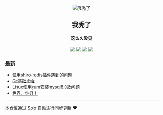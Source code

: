 <p align="center"><img alt="我秃了" src="https://static.b3log.org/images/brand/solo-32.png"></p><h2 align="center">
我秃了
</h2>

<h4 align="center">这么久没见</h4>
<p align="center"><a title="我秃了" target="_blank" href="https://github.com/deng5217/solo-blog"><img src="https://img.shields.io/github/last-commit/deng5217/solo-blog.svg?style=flat-square&color=FF9900"></a>
<a title="GitHub repo size in bytes" target="_blank" href="https://github.com/deng5217/solo-blog"><img src="https://img.shields.io/github/repo-size/deng5217/solo-blog.svg?style=flat-square"></a>
<a title="Solo Version" target="_blank" href="https://github.com/b3log/solo/releases"><img src="https://img.shields.io/badge/solo-3.6.7-f1e05a.svg?style=flat-square&color=blueviolet"></a>
<a title="Hits" target="_blank" href="https://github.com/b3log/hits"><img src="https://hits.b3log.org/deng5217/solo-blog.svg"></a></p>

### 最新

* [使用shiro-redis插件遇到的问题](http://www.weilai5217.cn/articles/2019/11/25/1574677567910.html)
* [Git基础命令](http://www.weilai5217.cn/articles/2019/11/25/1574646475468.html)
* [Linux使用yum安装mysql8.0及问题](http://www.weilai5217.cn/articles/2019/11/22/1574388873885.html)
* [世界，你好！](http://www.weilai5217.cn/hello-solo)



---

本仓库通过 [Solo](https://github.com/b3log/solo) 自动进行同步更新 ❤️ 